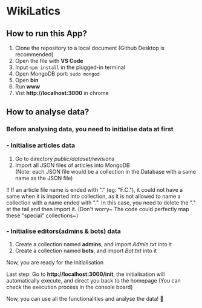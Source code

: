 # WikiLatics
## How to run this App?
1. Clone the repository to a local document (Github Desktop is recommended)
2. Open the file with **VS Code**
3. Input `npm install` in the plugged-in terminal
4. Open MongoDB port: `sudo mongod`
4. Open **bin**
5. Run **www**
6. Vist **http://localhost:3000** in chrome
## How to analyse data?
### Before analysing data, you need to initialise data at first
### - Initialise articles data
1. Go to directory *public/dataset/revisions*
2. Import all JSON files of articles into MongoDB  
(Note: each JSON file would be a collection in the Database with a same name as the JSON file)    

:bangbang: If an article file name is ended with "." (eg: "F.C."), it could not have a same when it is imported into collection, as it is not allowed to name a collection with a name ended with ".". In this case, you need to delete the "." at the tail and then import it. (Don't worry~ The code could perfectly map these "special" collections~)
### - Initialise editors(admins & bots) data
1. Create a collection named **admins**, and import *Admin.txt* into it
2. Create a collection named **bots**, and import *Bot.txt* into it

Now, you are ready for the initialisation

Last step: Go to **http://localhost:3000/init**, the initialisation will automatically execute, and direct you back to the homepage (You can check the execution process in the console board)

Now, you can use all the functionalities and analyse the data! :beers:
